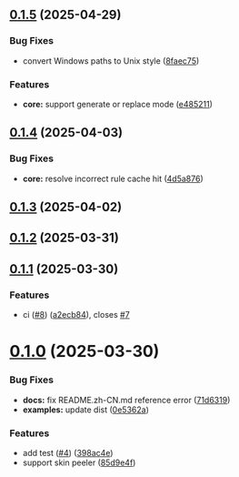 ## [0.1.5](https://github.com/cszhjh/postcss-skin-peeler/compare/v0.1.4...v0.1.5) (2025-04-29)


### Bug Fixes

* convert Windows paths to Unix style ([8faec75](https://github.com/cszhjh/postcss-skin-peeler/commit/8faec75172a1939d2a904214f352d7e1c31a2082))


### Features

* **core:** support generate or replace mode ([e485211](https://github.com/cszhjh/postcss-skin-peeler/commit/e4852119ab0e856495c147feebcdbc54e18c15c4))



## [0.1.4](https://github.com/cszhjh/postcss-skin-peeler/compare/v0.1.3...v0.1.4) (2025-04-03)


### Bug Fixes

* **core:** resolve incorrect rule cache hit ([4d5a876](https://github.com/cszhjh/postcss-skin-peeler/commit/4d5a8764199c23cc5af45c45aac437d1b6b02835))



## [0.1.3](https://github.com/cszhjh/postcss-skin-peeler/compare/v0.1.2...v0.1.3) (2025-04-02)



## [0.1.2](https://github.com/cszhjh/postcss-skin-peeler/compare/v0.1.1...v0.1.2) (2025-03-31)



## [0.1.1](https://github.com/cszhjh/postcss-skin-peeler/compare/v0.1.0...v0.1.1) (2025-03-30)


### Features

* ci ([#8](https://github.com/cszhjh/postcss-skin-peeler/issues/8)) ([a2ecb84](https://github.com/cszhjh/postcss-skin-peeler/commit/a2ecb849d0253cb649b6c23b9d7ca463db335824)), closes [#7](https://github.com/cszhjh/postcss-skin-peeler/issues/7)



# [0.1.0](https://github.com/cszhjh/postcss-skin-peeler/compare/85d9e4f1c4c9a46d67ebddc0e1f53826b31f6f52...v0.1.0) (2025-03-30)


### Bug Fixes

* **docs:** fix README.zh-CN.md reference error ([71d6319](https://github.com/cszhjh/postcss-skin-peeler/commit/71d6319cb3bf7ee9d303bf7256ff6aa45ed999f6))
* **examples:** update dist ([0e5362a](https://github.com/cszhjh/postcss-skin-peeler/commit/0e5362ab82c5aa4bcb2e7920e20fdfc9ef01101e))


### Features

* add test ([#4](https://github.com/cszhjh/postcss-skin-peeler/issues/4)) ([398ac4e](https://github.com/cszhjh/postcss-skin-peeler/commit/398ac4e534154da0f286a3c95daa96819a9d0b81))
* support skin peeler ([85d9e4f](https://github.com/cszhjh/postcss-skin-peeler/commit/85d9e4f1c4c9a46d67ebddc0e1f53826b31f6f52))



